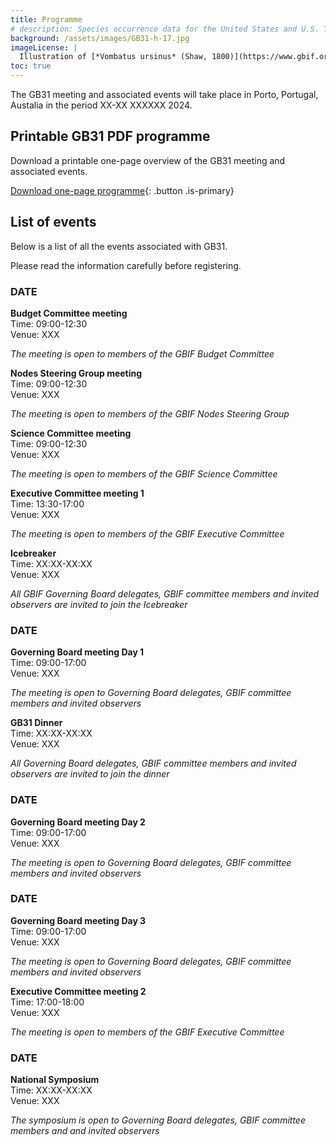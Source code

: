 ```yaml
---
title: Programme
# description: Species occurrence data for the United States and U.S. Territories.
background: /assets/images/GB31-h-17.jpg
imageLicense: |
  Illustration of [*Vombatus ursinus* (Shaw, 1800)](https://www.gbif.org/species/2440301) from The mammals of Australia. Sydney: Thomas Richards, 1871. Via [flickr](https://flic.kr/p/re5gfN)
toc: true
---
```


The GB31 meeting and associated events will take place in Porto, Portugal, Austalia in the period XX-XX XXXXXX 2024.  



## Printable GB31 PDF programme

Download a printable one-page overview of the GB31 meeting and associated events.

[Download one-page programme](/assets/documents/programme.pdf){: .button .is-primary}

## List of events
Below is a list of all the events associated with GB31. 
 

Please read the information carefully before registering. 

### DATE

**Budget Committee meeting**  
Time: 09:00-12:30   
Venue: XXX   

*The meeting is open to members of the GBIF Budget Committee*

**Nodes Steering Group meeting**  
Time: 09:00-12:30   
Venue: XXX 

*The meeting is open to members of the GBIF Nodes Steering Group*

**Science Committee meeting**  
Time: 09:00-12:30   
Venue: XXX   

*The meeting is open to members of the GBIF Science Committee*

**Executive Committee meeting 1**  
Time: 13:30-17:00  
Venue: XXX    

*The meeting is open to members of the GBIF Executive Committee*

**Icebreaker**   
Time: XX:XX-XX:XX   
Venue: XXX  

*All GBIF Governing Board delegates, GBIF committee members and invited observers are invited to join the Icebreaker*

### DATE
**Governing Board meeting Day 1**  
Time: 09:00-17:00   
Venue: XXX  

*The meeting is open to Governing Board delegates, GBIF committee members and invited observers*

**GB31 Dinner**     
Time: XX:XX-XX:XX   
Venue: XXX  

*All Governing Board delegates, GBIF committee members and invited observers are invited to join the dinner*

### DATE
**Governing Board meeting Day 2**  
Time: 09:00-17:00   
Venue: XXX  

*The meeting is open to Governing Board delegates, GBIF committee members and invited observers*  

### DATE
**Governing Board meeting Day 3**  
Time: 09:00-17:00   
Venue: XXX  

*The meeting is open to Governing Board delegates, GBIF committee members and invited observers*  

**Executive Committee meeting 2**  
Time: 17:00-18:00   
Venue: XXX  

*The meeting is open to members of the GBIF Executive Committee* 

### DATE
**National Symposium**    
Time: XX:XX-XX:XX   
Venue: XXX  

*The symposium is open to Governing Board delegates, GBIF committee members and and invited observers*  




